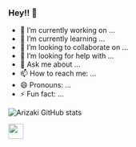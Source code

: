 ### Hey!! 👋



- 🔭 I’m currently working on ...
- 🌱 I’m currently learning ...
- 👯 I’m looking to collaborate on ...
- 🤔 I’m looking for help with ...
- 💬 Ask me about ...
- 📫 How to reach me: ...
- 😄 Pronouns: ...
- ⚡ Fun fact: ...



![Arizaki GitHub stats](https://github-readme-stats.vercel.app/api?username=Arizaki07&show_icons=true&theme=tokyonight)


<img src="https://imgur.com/63t5g66.gif" width="30"/>
